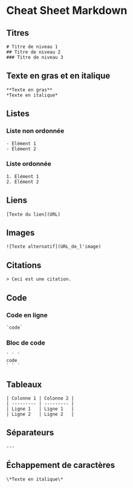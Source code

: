 # Cheat Sheet Markdown

## Titres
```
# Titre de niveau 1
## Titre de niveau 2
### Titre de niveau 3
```

## Texte en gras et en italique
```
**Texte en gras**
*Texte en italique*
```

## Listes
### Liste non ordonnée
```
- Élément 1
- Élément 2
```
### Liste ordonnée
```
1. Élément 1
2. Élément 2
```

## Liens
```
[Texte du lien](URL)
```

## Images
```
![Texte alternatif](URL_de_l'image)
```

## Citations
```
> Ceci est une citation.
```

## Code
### Code en ligne
```
`code`
```
### Bloc de code
```
` ` `
code
` ` `
```

## Tableaux
```
| Colonne 1 | Colonne 2 |
| --------- | --------- |
| Ligne 1   | Ligne 1   |
| Ligne 2   | Ligne 2   |
```

## Séparateurs
```
---
```

## Échappement de caractères
```
\*Texte en italique\*
```